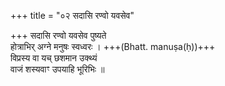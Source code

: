 +++
title = "०२ सदासि रण्वो यवसेव"

+++
सदासि रण्वो यवसेव पुष्यते  
होत्राभिर् अग्ने मनुषः स्वध्वरः । +++(Bhatt. manuṣa(ḥ))+++  
विप्रस्य वा यच् छशमान उक्थ्यं  
वाजं शस्यवाꣳ उपयाहि भूरिभिः ॥